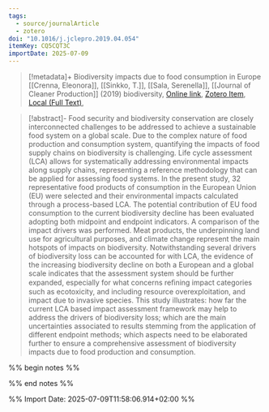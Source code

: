 ```yaml
---
tags:
  - source/journalArticle
  - zotero
doi: "10.1016/j.jclepro.2019.04.054"
itemKey: CQ5CQT3C
importDate: 2025-07-09
---
```

>[!metadata]+
> Biodiversity impacts due to food consumption in Europe
> [[Crenna, Eleonora]], [[Sinkko, T.]], [[Sala, Serenella]], 
> [[Journal of Cleaner Production]] (2019)
> biodiversity, 
> [Online link](https://linkinghub.elsevier.com/retrieve/pii/S095965261931131X), [Zotero Item](zotero://select/library/items/CQ5CQT3C), [Local (Full Text)](file://C:/Users/aburg/Documents/references/zotero/storage/8AX6PR56/Crenna2019_Biodiversityimpacts.pdf), 

>[!abstract]-
>Food security and biodiversity conservation are closely interconnected challenges to be addressed to achieve a sustainable food system on a global scale. Due to the complex nature of food production and consumption system, quantifying the impacts of food supply chains on biodiversity is challenging. Life cycle assessment (LCA) allows for systematically addressing environmental impacts along supply chains, representing a reference methodology that can be applied for assessing food systems. In the present study, 32 representative food products of consumption in the European Union (EU) were selected and their environmental impacts calculated through a process-based LCA. The potential contribution of EU food consumption to the current biodiversity decline has been evaluated adopting both midpoint and endpoint indicators. A comparison of the impact drivers was performed. Meat products, the underpinning land use for agricultural purposes, and climate change represent the main hotspots of impacts on biodiversity. Notwithstanding several drivers of biodiversity loss can be accounted for with LCA, the evidence of the increasing biodiversity decline on both a European and a global scale indicates that the assessment system should be further expanded, especially for what concerns reﬁning impact categories such as ecotoxicity, and including resource overexploitation, and impact due to invasive species. This study illustrates: how far the current LCA based impact assessment framework may help to address the drivers of biodiversity loss; which are the main uncertainties associated to results stemming from the application of different endpoint methods; which aspects need to be elaborated further to ensure a comprehensive assessment of biodiversity impacts due to food production and consumption.

%% begin notes %%

%% end notes %%

%% Import Date: 2025-07-09T11:58:06.914+02:00 %%
